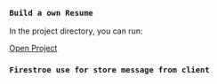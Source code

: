 ### `Build a own Resume`
In the project directory, you can run:

[Open Project](ankushydv26.github.io/cv/)

### `Firestroe use for store message from client`

